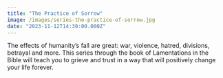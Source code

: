 ```yaml
---
title: "The Practice of Sorrow"
image: /images/series-the-practice-of-sorrow.jpg
date: "2023-11-12T14:30:00.000Z"
---
```

The effects of humanity’s fall are great: war, violence, hatred, divisions, betrayal and more. This series through the book of Lamentations in the Bible will teach you to grieve and trust in a way that will positively change your life forever.